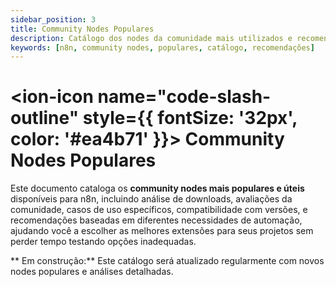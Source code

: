 ```yaml
---
sidebar_position: 3
title: Community Nodes Populares
description: Catálogo dos nodes da comunidade mais utilizados e recomendados
keywords: [n8n, community nodes, populares, catálogo, recomendações]
---
```


# <ion-icon name="code-slash-outline" style={{ fontSize: '32px', color: '#ea4b71' }}></ion-icon> Community Nodes Populares

Este documento cataloga os **community nodes mais populares e úteis** disponíveis para n8n, incluindo análise de downloads, avaliações da comunidade, casos de uso específicos, compatibilidade com versões, e recomendações baseadas em diferentes necessidades de automação, ajudando você a escolher as melhores extensões para seus projetos sem perder tempo testando opções inadequadas.

** Em construção:** Este catálogo será atualizado regularmente com novos nodes populares e análises detalhadas.
